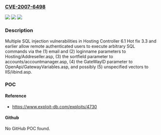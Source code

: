 ### [CVE-2007-6498](https://cve.mitre.org/cgi-bin/cvename.cgi?name=CVE-2007-6498)
![](https://img.shields.io/static/v1?label=Product&message=n%2Fa&color=blue)
![](https://img.shields.io/static/v1?label=Version&message=n%2Fa&color=blue)
![](https://img.shields.io/static/v1?label=Vulnerability&message=n%2Fa&color=brighgreen)

### Description

Multiple SQL injection vulnerabilities in Hosting Controller 6.1 Hot fix 3.3 and earlier allow remote authenticated users to execute arbitrary SQL commands via the (1) email and (2) loginname parameters to Hosting/Addreseller.asp, (3) the sortfield parameter to accounts/accountmanager.asp, (4) the GateWayID parameter to OpenApi/GatewayVariables.asp, and possibly (5) unspecified vectors to IIS/iibind.asp.

### POC

#### Reference
- https://www.exploit-db.com/exploits/4730

#### Github
No GitHub POC found.

